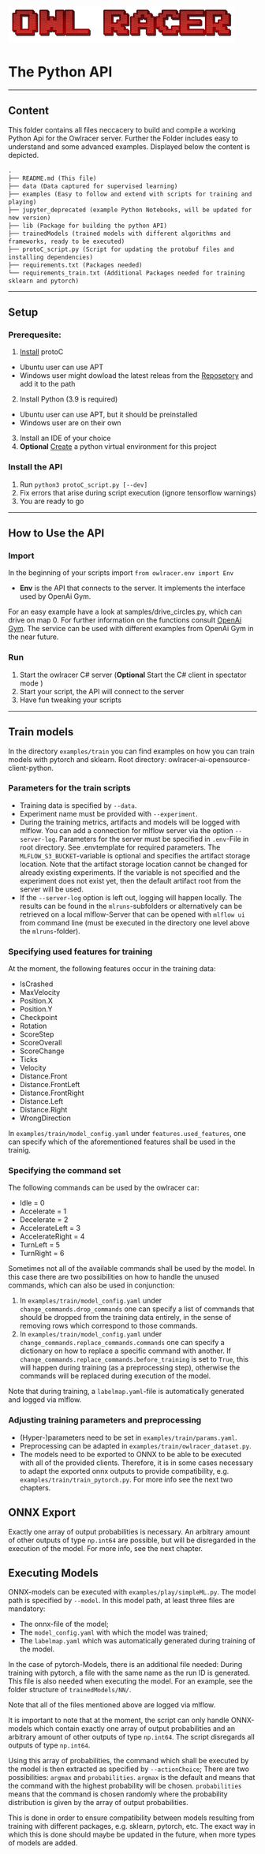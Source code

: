 ![Logo](https://github.com/MATHEMA-GmbH/Owl-Racer-AI/blob/main/doc/owlracer-logo.png?raw=true)

# The Python API
___
## Content
This folder contains all files neccacery to build and compile a working Python Api
for the Owlracer server. Further the Folder includes easy to understand and some advanced examples.
Displayed below the content is depicted.

```
.   
├── README.md (This file)    
├── data (Data captured for supervised learning)  
├── examples (Easy to follow and extend with scripts for training and playing) 
├── jupyter_deprecated (example Python Notebooks, will be updated for new version)  
├── lib (Package for building the python API)         
├── trainedModels (trained models with different algorithms and frameworks, ready to be executed)
├── protoC_script.py (Script for updating the protobuf files and installing dependencies)    
├── requirements.txt (Packages needed)    
└── requirements_train.txt (Additional Packages needed for training sklearn and pytorch)
```
___
## Setup

### Prerequesite:
1. [Install](https://www.youtube.com/watch?v=dZh_ps8gKgs) protoC
* Ubuntu user can use APT
* Windows user might dowload the latest releas from the [Reposetory](https://github.com/protocolbuffers/protobuf/releases) and add it to the path
2. Install Python (3.9 is required)
* Ubuntu user can use APT, but it should be preinstalled
* Windows user are on their own
3. Install an IDE of your choice
4. **Optional** [Create](https://docs.python.org/3/tutorial/venv.html) a python virtual environment for this project

### Install the API
1. Run ``` python3 protoC_script.py [--dev] ```
2. Fix errors that arise during script execution (ignore tensorflow warnings)
3. You are ready to go

___

## How to Use the API
### Import
In the beginning of your scripts import ```from owlracer.env import Env```
* **Env** is the API that connects to the server. It implements the interface used by OpenAi Gym.

For an easy example have a look at samples/drive_circles.py, which can drive on map 0.
For further information on the functions consult [OpenAi Gym](https://github.com/openai/gym/blob/master/docs/creating-environments.md).
The service can be used with different examples from OpenAi Gym in the near future.

### Run

1. Start the owlracer C# server (**Optional** Start the C# client in spectator mode )
2. Start your script, the API will connect to the server
3. Have fun tweaking your scripts

---

## Train models
In the directory `examples/train` you can find examples on how you can train models with pytorch and sklearn. Root directory: owlracer-ai-opensource-client-python.
### Parameters for the train scripts
* Training data is specified by `--data`. 
* Experiment name must be provided with `--experiment`.
* During the training metrics, artifacts and models will be logged with mlflow. You can add a connection for mlflow server via the option `--server-log`. Parameters for the server must be specified in `.env`-File in root directory. See .envtemplate for required parameters. The `MLFLOW_S3_BUCKET`-variable is optional and specifies the artifact storage location. Note that the artifact storage location cannot be changed for already existing experiments. If the variable is not specified and the experiment does not exist yet, then the default artifact root from the server will be used.
* If the `--server-log` option is left out, logging will happen locally. The results can be found in the `mlruns`-subfolders or alternatively can be retrieved on a local mlflow-Server that can be opened with `mlflow ui` from command line (must be executed in the directory one level above the `mlruns`-folder).

### Specifying used features for training

At the moment, the following features occur in the training data: 
* IsCrashed 
* MaxVelocity 
* Position.X 
* Position.Y 
* Checkpoint 
* Rotation 
* ScoreStep 
* ScoreOverall 
* ScoreChange 
* Ticks 
* Velocity 
* Distance.Front 
* Distance.FrontLeft 
* Distance.FrontRight 
* Distance.Left 
* Distance.Right 
* WrongDirection 

In `examples/train/model_config.yaml` under `features.used_features`, one can specify which of the aforementioned features shall be used in the trainig.

### Specifying the command set

The following commands can be used by the owlracer car:
* Idle = 0
* Accelerate = 1
* Decelerate = 2
* AccelerateLeft = 3
* AccelerateRight = 4
* TurnLeft = 5
* TurnRight = 6

Sometimes not all of the available commands shall be used by the model. In this case there are two possibilities on how to handle the unused commands, which can also be used in conjunction:
1. In `examples/train/model_config.yaml` under `change_commands.drop_commands` one can specify a list of commands that should be dropped from the training data entirely, in the sense of removing rows which correspond to those commands.
2. In `examples/train/model_config.yaml` under `change_commands.replace_commands.commands` one can specify a dictionary on how to replace a specific command with another. If `change_commands.replace_commands.before_training` is set to `True`, this will happen during training (as a preprocessing step), otherwise the commands will be replaced during execution of the model.

Note that during training, a `labelmap.yaml`-file is automatically generated and logged via mlflow.

### Adjusting training parameters and preprocessing
* (Hyper-)parameters need to be set in `examples/train/params.yaml`. 
* Preprocessing can be adapted in `examples/train/owlracer_dataset.py`.
* The models need to be exported to ONNX to be able to be executed with all of the provided clients. Therefore, it is in some cases necessary to adapt the exported onnx outputs to provide compatibility, e.g. `examples/train/train_pytorch.py`. For more info see the next two chapters.

## ONNX Export
Exactly one array of output probabilities is necessary. An arbitrary amount of other outputs of type `np.int64` are possible, but will be disregarded in the execution of the model. For more info, see the next chapter.

## Executing Models

ONNX-models can be executed with `examples/play/simpleML.py`. The model path is specified by `--model`. In this model path, at least three files are mandatory:
* The onnx-file of the model;
* The `model_config.yaml` with which the model was trained;
* The `labelmap.yaml` which was automatically generated during training of the model.

In the case of pytorch-Models, there is an additional file needed: During training with pytorch, a file with the same name as the run ID is generated. This file is also needed when executing the model. For an example, see the folder structure of `trainedModels/NN/`. 

Note that all of the files mentioned above are logged via mlflow.

It is important to note that at the moment, the script can only handle ONNX-models which contain exactly one array of output probabilities and an arbitrary amount of other outputs of type `np.int64`. The script disregards all outputs of type `np.int64`.

Using this array of probabilities, the command which shall be executed by the model is then extracted as specified by `--actionChoice`; There are two possibilities: `argmax` and `probabilities`. `argmax` is the default and means that the command with the highest probability will be chosen. `probabilities` means that the command is chosen randomly where the probability distribution is given by the array of output probabilities. 

This is done in order to ensure compatibility between models resulting from training with different packages, e.g. sklearn, pytorch, etc. The exact way in which this is done should maybe be updated in the future, when more types of models are added.
